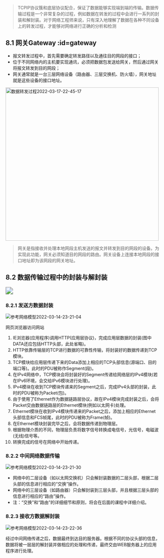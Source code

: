 > TCPIP协议簇和底层协议配合，保证了数据能够实现端到端的传输。数据传输过程是一个非常复杂的过程，例如数据在转发的过程中会进行一系列的封装和解封装。对于网络工程师来说，只有深入地理解了数据在各种不同设备上的转发过程，才能够对网络进行正确的分析和检测

## 8.1 网关Gateway :id=gateway

- 报文转发过程中，首先需要确定转发路径以及通往目的网段的接口；
- 位于不同网络内的主机要实现通讯，必须把数据包发送给网关，然后通过网关将报文转发到目的网段；
- 网关通常就是一台三层网络设备（路由器、三层交换机、防火墙），网关地址就是这些设备的接口地址。

<img src="https://linley.oss-cn-shanghai.aliyuncs.com/typora_image/数据转发过程2022-03-17-22-45-17.png" alt="数据转发过程2022-03-17-22-45-17" width="500" height="">

> 网关是指接收并处理本地网段主机发送的报文并转发到目的网段的设备。为实现此功能，网关必须知道目的网段的路由。网关设备上连接本地网段的接口地址即为该网段的网关地址。

## 8.2 数据传输过程中的封装与解封装

<img src="https://linley.oss-cn-shanghai.aliyuncs.com/typora_image/%E5%B0%81%E8%A3%85%E4%B8%8E%E8%A7%A3%E5%B0%81%E8%A3%85.png" style="zoom:150%;" />

### 8.2.1 发送方数据封装

<img src="https://linley.oss-cn-shanghai.aliyuncs.com/typora_image/参考网络模型2022-03-14-23-21-04.png" alt="参考网络模型2022-03-14-23-21-04" width="" height="">

网页浏览器访问网站

1. IE浏览器(应用程序)调用HTTP(应用层协议)，完成应用层数据的封装(图中DATA还应包括HTTP头部，此处省略)。
2. HTTP依靠传输层的TCP进行数据的可靠性传输，将封装好的数据传递到TCP模块。
3. TCP模块给应用层传递下来的Data添加上相应的TCP头部信息(源端口、目的端口等)。此时的PDU被称作Segment(段)。
4. 在IPv4网络中，TCP模块会将封装好的Segment传递给网络层的IPv4模块(若在IPv6环境，会交给IPv6模块进行处理)。
5. IPv4模块在收到TCP模块传递来的Segment之后，完成IPv4头部的封装，此时的PDU被称为Packet(包)。
6. 由于使用了Ethernet作为数据链路层协议，故在IPv4模块完成封装之后，会将Packet交由数据链路层的Ethernet模块(例如以太网卡)处理。
7. Ethernet模块在收到IPv4模块传递来的Packet之后，添加上相应的Ethernet头部信息和FCS帧尾，此时的PDU被称为Frame(帧)。
8. 在Ethernet模块封装完毕之后，会将数据传递到物理层。
9. 根据物理介质的不同，物理层负责将数字信号转换成电信号，光信号，电磁波(无线)信号等。
10. 转换完成的信号在网络中开始传递。

### 8.2.2 中间网络数据传输

<img src="https://linley.oss-cn-shanghai.aliyuncs.com/typora_image/参考网络模型2022-03-14-23-21-30.png" alt="参考网络模型2022-03-14-23-21-30" width="" height="">

- 网络中的二层设备（如以太网交换机）只会解封装数据的二层头部，根据二层头部的信息进行相应的“交换”操作。
- 网络中的三层设备（如路由器）只会解封装到三层头部，并且根据三层头部的信息进行相应的“路由”操作。
- 注：“交换”和“路由”的详细细节和原则，将会在后面的课程中详细介绍。

### 8.2.3 接收方数据解封装

<img src="https://linley.oss-cn-shanghai.aliyuncs.com/typora_image/参考网络模型2022-03-14-23-22-36.png" alt="参考网络模型2022-03-14-23-22-36" width="" height="">

经过中间网络传递之后，数据最终到达目的服务器。根据不同的协议头部的信息，数据将被一层层的解封装并做相应的处理和传递，最终交由WEB服务器上的应用程序进行处理。